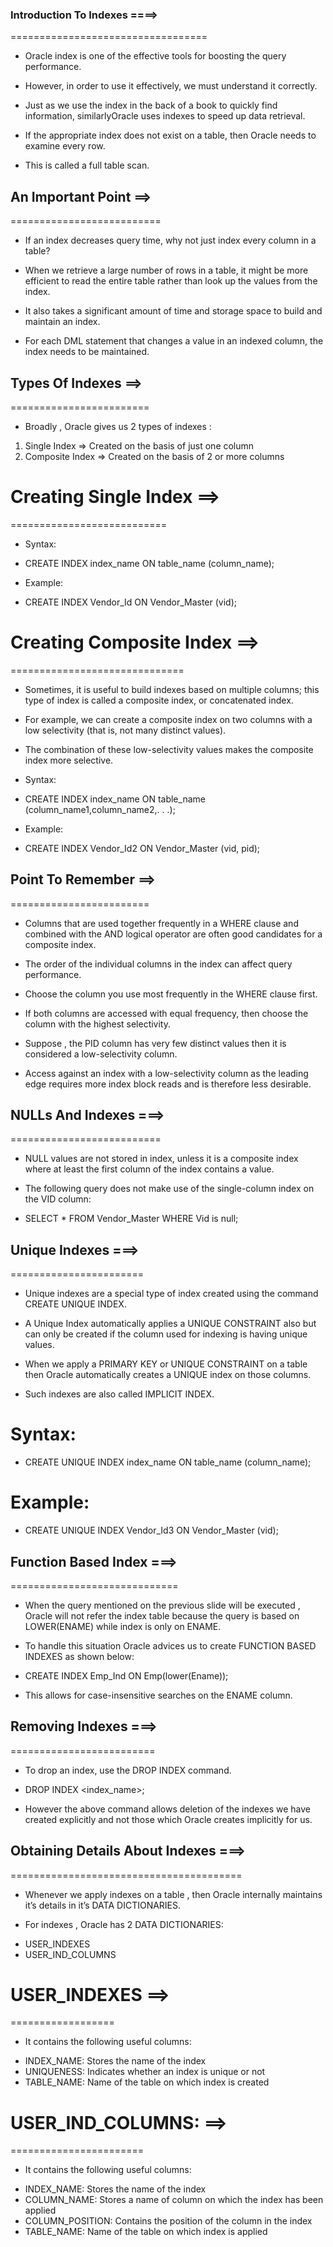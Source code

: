 


###  Introduction To Indexes ====>
==================================

* Oracle index is one of the effective tools for boosting the query performance.

* However, in order to use it effectively, we must understand it correctly.

* Just as we use the index in the back of a book to quickly find information, similarlyOracle uses indexes to speed up data retrieval.

* If the appropriate index does not exist on a table, then Oracle needs to examine every row.

* This is called a full table scan.


##  An Important Point ==>
==========================

* If an index decreases query time, why not just index every column in a table?

* When we retrieve a large number of rows in a table, it might be more efficient to read the entire table rather than look up the values from the index.

* It also takes a significant amount of time and storage space to build and maintain an index.

* For each DML statement that changes a value in an indexed column, the index needs to be maintained.


##  Types Of Indexes ==>
========================

* Broadly , Oracle gives us 2 types of indexes :
1. Single Index => Created on the basis of just one column
2. Composite Index => Created on the basis of 2 or more columns


# Creating Single Index ==>
===========================

* Syntax:
- CREATE INDEX index_name ON table_name (column_name);

* Example:
- CREATE INDEX Vendor_Id ON Vendor_Master (vid);


# Creating Composite Index ==>
==============================

* Sometimes, it is useful to build indexes based on multiple columns; this type of index is called a composite index, or concatenated index.

* For example, we can create a composite index on two columns with a low selectivity (that is, not many distinct values).

* The combination of these low-selectivity values makes the composite index more selective. 

* Syntax:
- CREATE INDEX index_name ON table_name (column_name1,column_name2,. . .);

* Example:
- CREATE INDEX Vendor_Id2 ON Vendor_Master (vid, pid);


## Point To Remember ==>
========================

* Columns that are used together frequently in a WHERE clause and combined with the AND logical operator are often good candidates for a composite index.

* The order of the individual columns in the index can affect query performance.

* Choose the column you use most frequently in the WHERE clause first.

* If both columns are accessed with equal frequency, then choose the column with the highest selectivity. 

* Suppose , the PID column has very few distinct values then it is considered a low-selectivity column.

* Access against an index with a low-selectivity column as the leading edge requires more index block reads and is therefore less desirable.


##  NULLs And Indexes ===>
==========================

* NULL values are not stored in index, unless it is a composite index where at least the first column of the index contains a value.

* The following query does not make use of the single-column index on the VID column:
- SELECT * FROM Vendor_Master WHERE Vid is null;


##  Unique Indexes ===>
=======================

* Unique indexes are a special type of index created using the command CREATE UNIQUE INDEX.

* A Unique Index automatically applies a UNIQUE CONSTRAINT also but can only be created if the column used for indexing is having unique values.

*  When we apply a PRIMARY KEY or UNIQUE CONSTRAINT on a table then Oracle automatically creates a UNIQUE index on those columns.

* Such indexes are also called IMPLICIT INDEX.


# Syntax:
- CREATE UNIQUE INDEX index_name ON table_name (column_name);

# Example:
- CREATE UNIQUE INDEX Vendor_Id3 ON Vendor_Master (vid);


##  Function Based Index ===>
=============================

* When the query mentioned on the previous slide will be executed , Oracle will not refer the index table because the query is based on LOWER(ENAME) while index is only on ENAME.

* To handle this situation Oracle advices us to create FUNCTION BASED INDEXES as shown below:
- CREATE INDEX Emp_Ind ON Emp(lower(Ename));

* This allows for case-insensitive searches on the ENAME column.


##  Removing Indexes ===>
=========================

* To drop an index, use the DROP INDEX command.
- DROP INDEX <index_name>;

* However the above command allows deletion of the indexes we have created explicitly and not those which Oracle creates implicitly for us.


##  Obtaining Details About Indexes ===>
========================================

* Whenever we apply indexes on a table , then Oracle internally maintains it’s details in it’s DATA DICTIONARIES.

* For indexes , Oracle has 2 DATA DICTIONARIES:
- USER_INDEXES
- USER_IND_COLUMNS


# USER_INDEXES ==>
==================

* It contains the following useful columns:
- INDEX_NAME: Stores the name of the index
- UNIQUENESS: Indicates whether an index is unique or not
- TABLE_NAME: Name of the table on which index is created


# USER_IND_COLUMNS: ==>
=======================

* It contains the following useful columns:
- INDEX_NAME: Stores the name of the index
- COLUMN_NAME: Stores a name of column on which the index has been applied
- COLUMN_POSITION: Contains the position of the column in the index
- TABLE_NAME: Name of the table on which index is applied